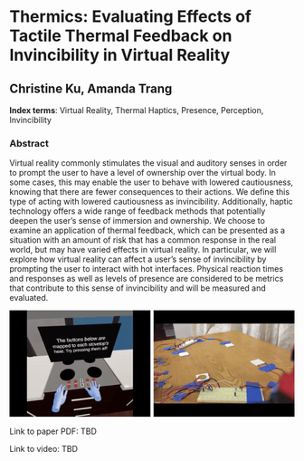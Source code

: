 # Thermics: Evaluating Effects of Tactile Thermal Feedback on Invincibility in Virtual Reality
## Christine Ku, Amanda Trang

**Index terms**: Virtual Reality, Thermal Haptics, Presence, Perception, Invincibility

### Abstract

Virtual reality commonly stimulates the visual and auditory senses in order to prompt the user to have a level of ownership over the virtual body. In some cases, this may enable the user to behave with lowered cautiousness, knowing that there are fewer consequences to their actions. We define this type of acting with lowered cautiousness as invincibility. Additionally, haptic technology offers a wide range of feedback methods that potentially deepen the user’s sense of immersion and ownership. We choose to examine an application of thermal feedback, which can be presented as a situation with an amount of risk that has a common response in the real world, but may have varied effects in virtual reality. In particular, we will explore how virtual reality can affect a user’s sense of invincibility by prompting the user to interact with hot interfaces. Physical reaction times and responses as well as levels of presence are considered to be metrics that contribute to this sense of invincibility and will be measured and evaluated.

![Feature Image](Media/exp.gif)

Link to paper PDF: TBD

Link to video: TBD
